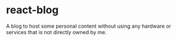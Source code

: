 # react-blog
A blog to host some personal content without using any hardware or services that is not directly owned by me.

